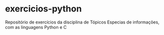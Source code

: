 # exercicios-python
Repositório de exercícios da disciplina de Tópicos Especias de informações, com as linguagens Python e C
